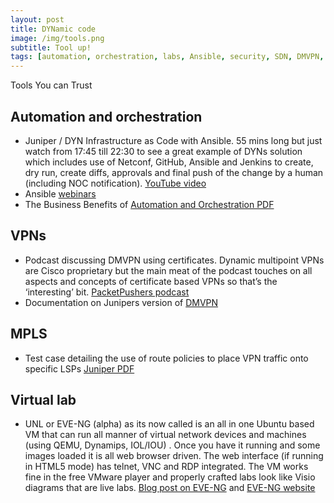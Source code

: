 ```yaml
---
layout: post
title: DYNamic code
image: /img/tools.png
subtitle: Tool up!
tags: [automation, orchestration, labs, Ansible, security, SDN, DMVPN, Juniper, JUNOS, EVE-NG, MPLS]
---
```


Tools You can Trust

## Automation and orchestration

* Juniper / DYN Infrastructure as Code with Ansible. 55 mins long but just watch from 17:45 till 22:30 to see a great example of DYNs solution which includes use of Netconf, GitHub, Ansible and Jenkins to create, dry run, create diffs, approvals and final push of the change by a human (including NOC notification). [YouTube video](https://youtu.be/HXYL3_4_RBI)
* Ansible [webinars](https://www.ansible.com/webinars-training)
* The Business Benefits of [Automation and Orchestration PDF](http://www.cisco.com/c/dam/en/us/products/collateral/cloud-systems-management/network-services-orchestrator/white-paper-c11-738289.pdf)

 
## VPNs

* Podcast discussing DMVPN using certificates. Dynamic multipoint VPNs are Cisco proprietary but the main meat of the podcast touches on all aspects and concepts of certificate based VPNs so that’s the ‘interesting’ bit. [PacketPushers podcast](http://packetpushers.net/podcast/podcasts/pq-show-104-design-build-12-certificate-based-dmvpn-design/)
* Documentation on Junipers version of [DMVPN](https://www.juniper.net/documentation/en_US/junos/topics/concept/security-auto-discovery-vpn-understanding.html)


## MPLS

* Test case detailing the use of route policies to place VPN traffic onto specific LSPs [Juniper PDF](http://juni.pr/2lF1Kz8)


## Virtual lab

* UNL or EVE-NG (alpha) as its now called is an all in one Ubuntu based VM that can run all manner of virtual network devices and machines (using QEMU, Dynamips, IOL/IOU) . Once you have it running and some images loaded it is all web browser driven. The web interface (if running in HTML5 mode) has telnet, VNC and RDP integrated. The VM works fine in the free VMware player and properly crafted labs look like Visio diagrams that are live labs. [Blog post on EVE-NG](https://interestingtraffic.nl/2017/01/05/eve-ng-preview-released/) and [EVE-NG website](www.eve-ng.net)
